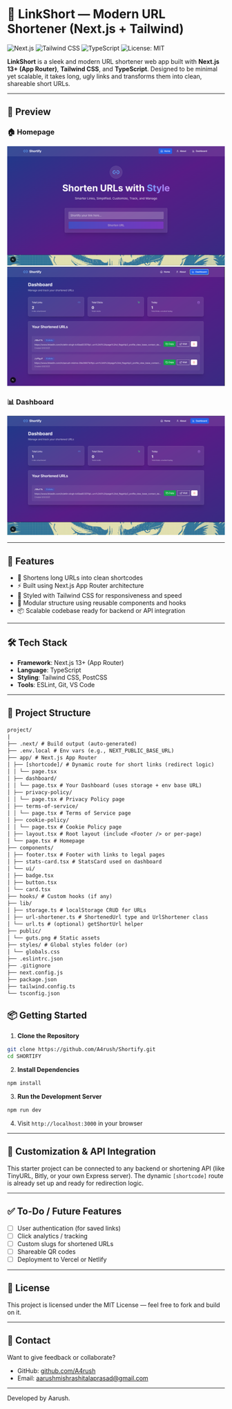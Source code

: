 # 🔗 LinkShort — Modern URL Shortener (Next.js + Tailwind)

![Next.js](https://img.shields.io/badge/Next.js-000?style=for-the-badge&logo=nextdotjs&logoColor=white)
![Tailwind CSS](https://img.shields.io/badge/Tailwind_CSS-38B2AC?style=for-the-badge&logo=tailwind-css&logoColor=white)
![TypeScript](https://img.shields.io/badge/TypeScript-3178C6?style=for-the-badge&logo=typescript&logoColor=white)
![License: MIT](https://img.shields.io/badge/License-MIT-yellow.svg?style=for-the-badge)

**LinkShort** is a sleek and modern URL shortener web app built with **Next.js 13+ (App Router)**, **Tailwind CSS**, and **TypeScript**. Designed to be minimal yet scalable, it takes long, ugly links and transforms them into clean, shareable short URLs.

---

## 📸 Preview

### 🏠 Homepage

![Homepage](./project/public/homepage.png)  
![Homepage Alt](./project/public/about.png)

### 📊 Dashboard

![Dashboard](./project/public/dashboard.png)

---

## 🚀 Features

- 🔗 Shortens long URLs into clean shortcodes
- ⚡ Built using Next.js App Router architecture
- 🎨 Styled with Tailwind CSS for responsiveness and speed
- 🧠 Modular structure using reusable components and hooks
- 📦 Scalable codebase ready for backend or API integration

---

## 🛠️ Tech Stack

- **Framework**: Next.js 13+ (App Router)
- **Language**: TypeScript
- **Styling**: Tailwind CSS, PostCSS
- **Tools**: ESLint, Git, VS Code

---

## 📂 Project Structure

```
project/
|
├── .next/ # Build output (auto-generated)
├── .env.local # Env vars (e.g., NEXT_PUBLIC_BASE_URL)
├── app/ # Next.js App Router
│ ├── [shortcode]/ # Dynamic route for short links (redirect logic)
│ │ └── page.tsx
│ ├── dashboard/
│ │ └── page.tsx # Your Dashboard (uses storage + env base URL)
│ ├── privacy-policy/
│ │ └── page.tsx # Privacy Policy page
│ ├── terms-of-service/
│ │ └── page.tsx # Terms of Service page
│ ├── cookie-policy/
│ │ └── page.tsx # Cookie Policy page
│ ├── layout.tsx # Root layout (include <Footer /> or per-page)
│ └── page.tsx # Homepage
├── components/
│ ├── footer.tsx # Footer with links to legal pages
│ ├── stats-card.tsx # StatsCard used on dashboard
│ └── ui/
│ ├── badge.tsx
│ ├── button.tsx
│ └── card.tsx
├── hooks/ # Custom hooks (if any)
├── lib/
│ ├── storage.ts # localStorage CRUD for URLs
│ ├── url-shortener.ts # ShortenedUrl type and UrlShortener class
│ └── url.ts # (optional) getShortUrl helper
├── public/
│ └── guts.png # Static assets
├── styles/ # Global styles folder (or)
│ └── globals.css
├── .eslintrc.json
├── .gitignore
├── next.config.js
├── package.json
├── tailwind.config.ts
└── tsconfig.json
```

## 📦 Getting Started

1. **Clone the Repository**

```bash
git clone https://github.com/A4rush/Shortify.git
cd SHORTIFY
```

2. **Install Dependencies**

```bash
npm install
```

3. **Run the Development Server**

```bash
npm run dev
```

4. Visit `http://localhost:3000` in your browser

---

## 🔧 Customization & API Integration

This starter project can be connected to any backend or shortening API (like TinyURL, Bitly, or your own Express server). The dynamic `[shortcode]` route is already set up and ready for redirection logic.

---

## ✅ To-Do / Future Features

- [ ] User authentication (for saved links)
- [ ] Click analytics / tracking
- [ ] Custom slugs for shortened URLs
- [ ] Shareable QR codes
- [ ] Deployment to Vercel or Netlify

---

## 📄 License

This project is licensed under the MIT License — feel free to fork and build on it.

---

## 💬 Contact

Want to give feedback or collaborate?

- GitHub: [github.com/A4rush](https://github.com/A4rush)
- Email: aarushmishrashitalaprasad@gmail.com

---

Developed by Aarush.
